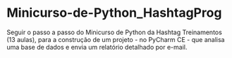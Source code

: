 # Minicurso-de-Python_HashtagProg
Seguir o passo a passo do Minicurso de Python da Hashtag Treinamentos (13 aulas), para a construção de um projeto - no PyCharm CE - que analisa uma base de dados e envia um relatório detalhado por e-mail.
